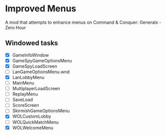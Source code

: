 # Improved Menus
A mod that attempts to enhance menus on Command &amp; Conquer: Generals - Zero Hour

## Windowed tasks

- [x] GameInfoWindow
- [x] GameSpyGameOptionsMenu
- [x] GameSpyLoadScreen
- [ ] LanGameOptionsMenu.wnd
- [x] LanLobbyMenu
- [ ] MainMenu
- [ ] MultiplayerLoadScreen
- [ ] ReplayMenu
- [ ] SaveLoad
- [ ] ScoreScreen
- [ ] SkirmishGameOptionsMenu
- [x] WOLCustomLobby
- [ ] WOLQuickMatchMenu
- [x] WOLWelcomeMenu
